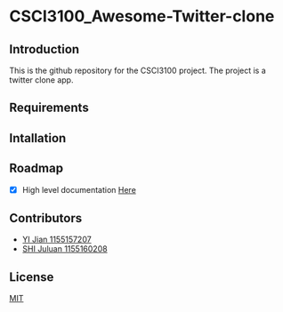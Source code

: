 # CSCI3100_Awesome-Twitter-clone
## Introduction
This is the github repository for the CSCI3100 project. The project is a twitter clone app.
## Requirements
## Intallation
## Roadmap
* [x] High level documentation [Here](https://github.com/LIQiushui2427/CSCI3100_Awesome-Twitter-clone/blob/master/CSCI3100_High_level_documentation.pdf)
## Contributors
* [YI Jian 1155157207](https://github.com/LIQiushui2427)
* [SHI Juluan 1155160208](https://github.com/CarlosCUHK)
## License
[MIT](https://choosealicense.com/licenses/mit/)
